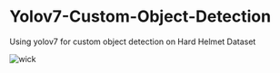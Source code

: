 # Yolov7-Custom-Object-Detection
Using yolov7 for custom object detection on Hard Helmet Dataset



![wick](https://github.com/ammarak/Yolov7-Custom-Object-Detection/assets/53859857/a49f3108-6f6f-4211-b31f-6c6c96186f07)
